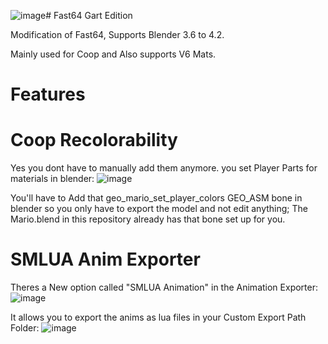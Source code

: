 ![image](https://github.com/user-attachments/assets/dea09610-48d2-4893-b8e8-b509bce3f161)# Fast64 Gart Edition

Modification of Fast64, Supports Blender 3.6 to 4.2.

Mainly used for Coop and Also supports V6 Mats.

# Features

# Coop Recolorability

Yes you dont have to manually add them anymore. you set Player Parts for materials in blender:
![image](https://github.com/user-attachments/assets/7df8d560-8bb0-4850-b9c1-05ba70a58ba8)
 
You'll have to Add that geo_mario_set_player_colors GEO_ASM bone in blender so you only have to export the model and not edit anything; The Mario.blend in this repository already has that bone set up for you.

# SMLUA Anim Exporter

Theres a New option called "SMLUA Animation" in the Animation Exporter:
![image](https://github.com/user-attachments/assets/7788c9bb-46bc-42ec-8cda-1ec100686161)

It allows you to export the anims as lua files in your Custom Export Path Folder:
![image](https://github.com/user-attachments/assets/5e6a37cb-d33c-4dd1-b03b-a292e2964ab4)
